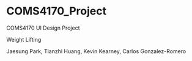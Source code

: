 # COMS4170_Project

COMS4170 UI Design Project

Weight Lifting

Jaesung Park, Tianzhi Huang, Kevin Kearney, Carlos Gonzalez-Romero

 
